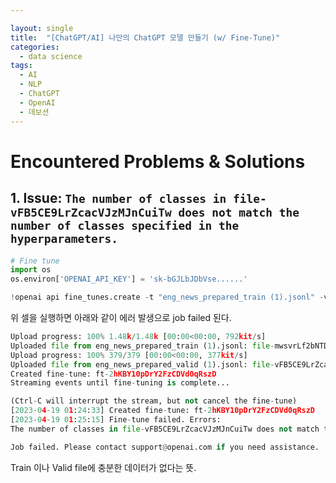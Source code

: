 ```yaml
---

layout: single
title:  "[ChatGPT/AI] 나만의 ChatGPT 모델 만들기 (w/ Fine-Tune)"
categories:
  - data science
tags:
  - AI
  - NLP
  - ChatGPT
  - OpenAI
  - 데보션
---
```


# Encountered Problems & Solutions

## 1. Issue: ```The number of classes in file-vFB5CE9LrZcacVJzMJnCuiTw does not match the number of classes specified in the hyperparameters.```

```python
# Fine tune
import os
os.environ['OPENAI_API_KEY'] = 'sk-bGJLbJDbVse......'

!openai api fine_tunes.create -t "eng_news_prepared_train (1).jsonl" -v "eng_news_prepared_valid (1).jsonl" --compute_classification_metrics --classification_n_classes 3
```

위 셀을 실행하면 아래와 같이 에러 발생으로 job failed 된다.

```python
Upload progress: 100% 1.48k/1.48k [00:00<00:00, 792kit/s]
Uploaded file from eng_news_prepared_train (1).jsonl: file-mwsvrLf2bNTDedWBFEniNmZB
Upload progress: 100% 379/379 [00:00<00:00, 377kit/s]
Uploaded file from eng_news_prepared_valid (1).jsonl: file-vFB5CE9LrZcacVJzMJnCuiTw
Created fine-tune: ft-2hKBY10pDrY2FzCDVd0qRszD
Streaming events until fine-tuning is complete...

(Ctrl-C will interrupt the stream, but not cancel the fine-tune)
[2023-04-19 01:24:33] Created fine-tune: ft-2hKBY10pDrY2FzCDVd0qRszD
[2023-04-19 01:25:15] Fine-tune failed. Errors:
The number of classes in file-vFB5CE9LrZcacVJzMJnCuiTw does not match the number of classes specified in the hyperparameters.

Job failed. Please contact support@openai.com if you need assistance.
```

Train 이나 Valid file에 충분한 데이터가 없다는 뜻.
